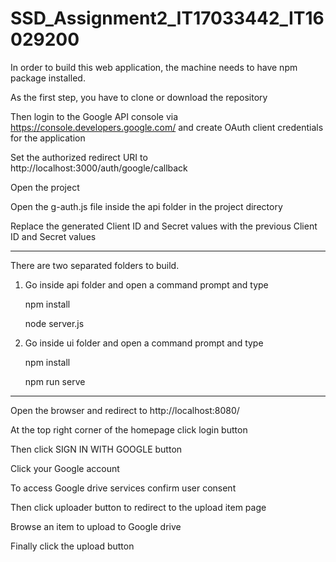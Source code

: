 # SSD_Assignment2_IT17033442_IT16029200

In order to build this web application, the machine needs to have npm package installed.

As the first step, you have to clone or download the repository

Then login to the Google API console via https://console.developers.google.com/ and create OAuth client credentials for the application

Set the authorized redirect URI to http://localhost:3000/auth/google/callback

Open the project

Open the g-auth.js file inside the api folder in the project directory

Replace the generated Client ID and Secret values with the previous Client ID and Secret values

---------------------------------------------------------------
There are two separated folders to build. 

1. Go inside api folder and open a command prompt and type

   npm install
   
   node server.js
   
2. Go inside ui folder and open a command prompt and type

    npm install
    
    npm run serve
----------------------------------------------------------------  

Open the browser and redirect to http://localhost:8080/

At the top right corner of the homepage click login button

Then click SIGN IN WITH GOOGLE button

Click your Google account

To access Google drive services confirm user consent

Then click uploader button to redirect to the upload item page

Browse an item to upload to Google drive

Finally click the upload button 
